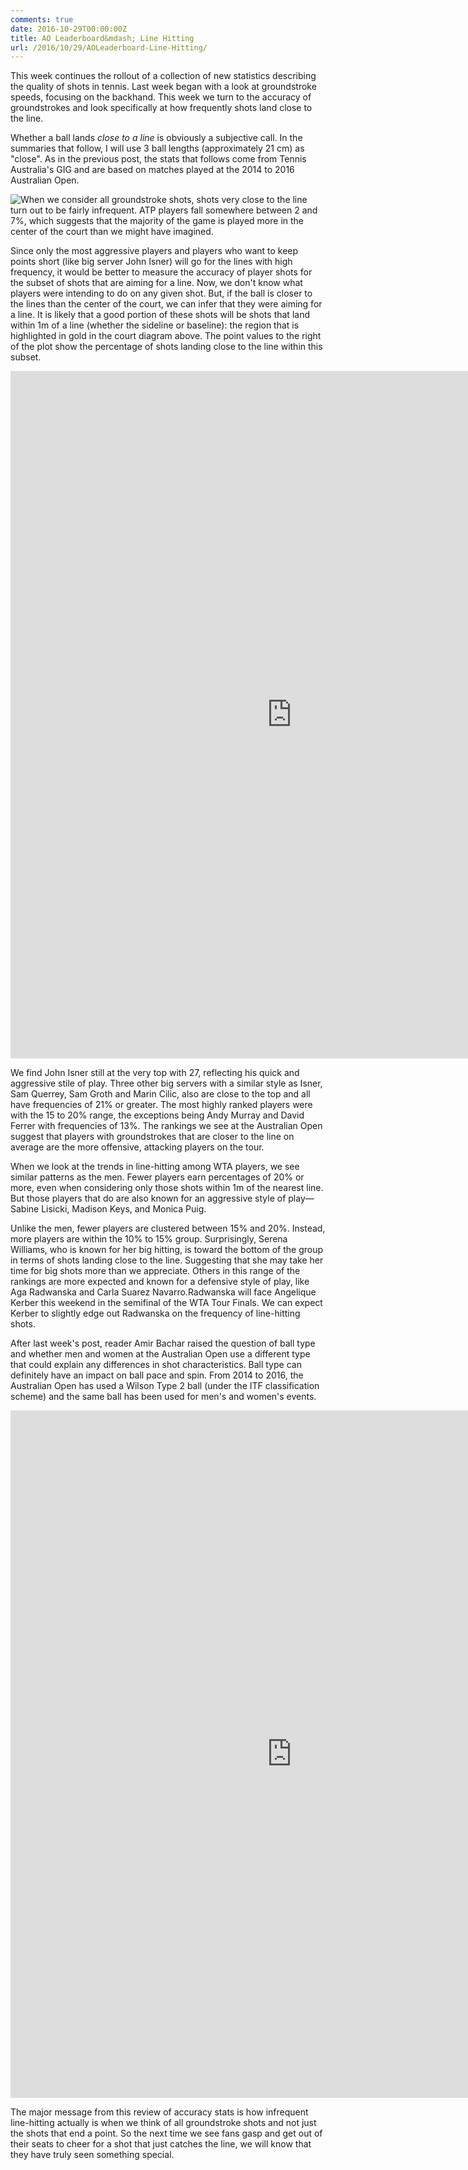 ```yaml
---
comments: true
date: 2016-10-29T00:00:00Z
title: AO Leaderboard&mdash; Line Hitting
url: /2016/10/29/AOLeaderboard-Line-Hitting/
---
```


This week continues the rollout of a collection of new statistics describing the quality of shots in tennis. Last week began with a look at groundstroke speeds, focusing on the backhand. This week we turn to the accuracy of groundstrokes and look specifically at how frequently shots land close to the line. 

Whether a ball lands _close to a line_ is obviously a subjective call. In the summaries that follow, I will use 3 ball lengths (approximately 21 cm) as "close". As in the previous post, the stats that follows come from Tennis Australia's GIG and are based on matches played at the 2014 to 2016 Australian Open. 

<div style="float:left;"><img src="/assets/tenniscourt_lines.png"/></div>

When we consider all groundstroke shots, shots very close to the line turn out to be fairly infrequent. ATP players fall somewhere between 2 and 7%, which suggests that the majority of the game is played more in the center of the court than we might have imagined. 

Since only the most aggressive players and players who want to keep points short (like big server John Isner) will go for the lines with high frequency, it would be better to measure the accuracy of player shots for the subset of shots that are aiming for a line. Now, we don't know what players were intending to do on any given shot. But, if the ball is closer to the lines than the center of the court, we can infer that they were aiming for a line. It is likely that a good portion of these shots will be shots that land within 1m of a line (whether the sideline or baseline): the region that is highlighted in gold in the court diagram above. The point values to the right of the plot show the percentage of shots landing close to the line within this subset.


<iframe width="900" height="1100" frameborder="0" scrolling="no" src="https://plot.ly/~on-the-t/976.embed"></iframe>

We find John Isner still at the very top with 27, reflecting his quick and aggressive stile of play.  Three other big servers with a similar style as Isner, Sam Querrey, Sam Groth and Marin Cilic, also are close to the top and all have frequencies of 21% or greater. The most highly ranked players were with the 15 to 20% range, the exceptions being Andy Murray and David Ferrer with frequencies of 13%. The rankings we see at the Australian Open suggest that players with groundstrokes that are closer to the line on average are the more offensive, attacking players on the tour. 

When we look at the trends in line-hitting among WTA players, we see similar patterns as the men. Fewer players earn percentages of 20% or more, even when considering only those shots within 1m of the nearest line. But those players that do are also known for an aggressive style of play&mdash; Sabine Lisicki, Madison Keys, and Monica Puig.

Unlike the men, fewer players are clustered between 15% and 20%. Instead, more players are within the 10% to 15% group. Surprisingly, Serena Williams, who is known for her big hitting, is toward the bottom of the group in terms of shots landing close to the line. Suggesting that she may take her time for big shots more than we appreciate. Others in this range of the rankings are more expected and known for a defensive style of play, like Aga Radwanska and Carla Suarez Navarro.Radwanska will face Angelique Kerber this weekend in the semifinal of the WTA Tour Finals. We can expect Kerber to slightly edge out Radwanska on the frequency of line-hitting shots. 

After last week's post, reader Amir Bachar raised the question of ball type and whether men and women at the Australian Open use a different type that could explain any differences in shot characteristics. Ball type can definitely have an impact on ball pace and spin. From 2014 to 2016, the Australian Open has used a Wilson Type 2 ball (under the ITF classification scheme) and the same ball has been used for men's and women's events. 

<iframe width="900" height="1100" frameborder="0" scrolling="no" src="https://plot.ly/~on-the-t/978.embed"></iframe>

The major message from this review of accuracy stats is how infrequent line-hitting actually is when we think of all groundstroke shots and not just the shots that end a point. So the next time we see fans gasp and get out of their seats to cheer for a shot that just catches the line, we will know that they have truly seen something special.



